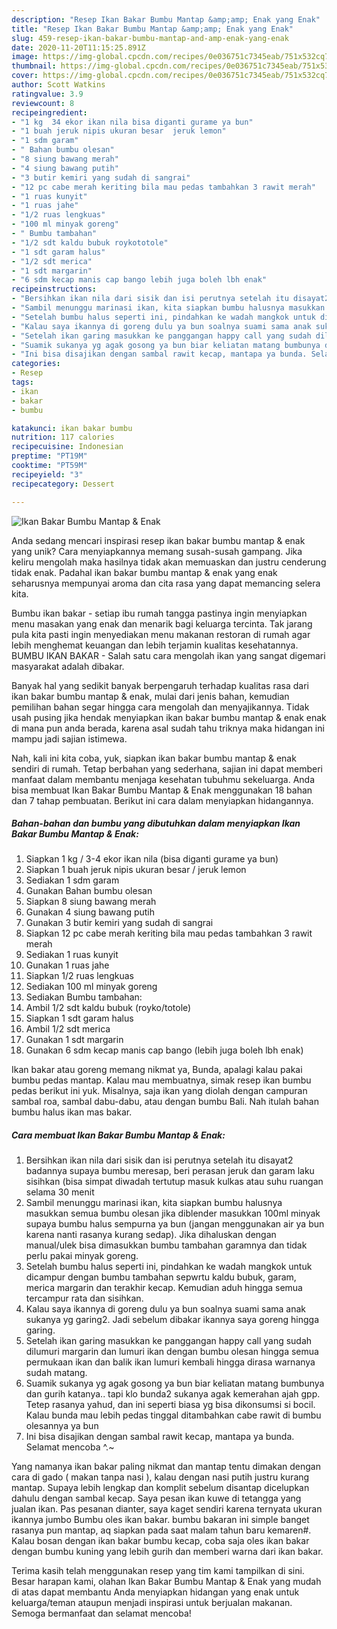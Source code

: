 ```yaml
---
description: "Resep Ikan Bakar Bumbu Mantap &amp;amp; Enak yang Enak"
title: "Resep Ikan Bakar Bumbu Mantap &amp;amp; Enak yang Enak"
slug: 459-resep-ikan-bakar-bumbu-mantap-and-amp-enak-yang-enak
date: 2020-11-20T11:15:25.891Z
image: https://img-global.cpcdn.com/recipes/0e036751c7345eab/751x532cq70/ikan-bakar-bumbu-mantap-enak-foto-resep-utama.jpg
thumbnail: https://img-global.cpcdn.com/recipes/0e036751c7345eab/751x532cq70/ikan-bakar-bumbu-mantap-enak-foto-resep-utama.jpg
cover: https://img-global.cpcdn.com/recipes/0e036751c7345eab/751x532cq70/ikan-bakar-bumbu-mantap-enak-foto-resep-utama.jpg
author: Scott Watkins
ratingvalue: 3.9
reviewcount: 8
recipeingredient:
- "1 kg  34 ekor ikan nila bisa diganti gurame ya bun"
- "1 buah jeruk nipis ukuran besar  jeruk lemon"
- "1 sdm garam"
- " Bahan bumbu olesan"
- "8 siung bawang merah"
- "4 siung bawang putih"
- "3 butir kemiri yang sudah di sangrai"
- "12 pc cabe merah keriting bila mau pedas tambahkan 3 rawit merah"
- "1 ruas kunyit"
- "1 ruas jahe"
- "1/2 ruas lengkuas"
- "100 ml minyak goreng"
- " Bumbu tambahan"
- "1/2 sdt kaldu bubuk roykototole"
- "1 sdt garam halus"
- "1/2 sdt merica"
- "1 sdt margarin"
- "6 sdm kecap manis cap bango lebih juga boleh lbh enak"
recipeinstructions:
- "Bersihkan ikan nila dari sisik dan isi perutnya setelah itu disayat2 badannya supaya bumbu meresap, beri perasan jeruk dan garam laku sisihkan (bisa simpat diwadah tertutup masuk kulkas atau suhu ruangan selama 30 menit"
- "Sambil menunggu marinasi ikan, kita siapkan bumbu halusnya masukkan semua bumbu olesan jika diblender masukkan 100ml minyak supaya bumbu halus sempurna ya bun (jangan menggunakan air ya bun karena nanti rasanya kurang sedap). Jika dihaluskan dengan manual/ulek bisa dimasukkan bumbu tambahan garamnya dan tidak perlu pakai minyak goreng."
- "Setelah bumbu halus seperti ini, pindahkan ke wadah mangkok untuk dicampur dengan bumbu tambahan sepwrtu kaldu bubuk, garam, merica margarin dan terakhir kecap. Kemudian aduh hingga semua tercampur rata dan sisihkan."
- "Kalau saya ikannya di goreng dulu ya bun soalnya suami sama anak sukanya yg garing2. Jadi sebelum dibakar ikannya saya goreng hingga garing."
- "Setelah ikan garing masukkan ke panggangan happy call yang sudah dilumuri margarin dan lumuri ikan dengan bumbu olesan hingga semua permukaan ikan dan balik ikan lumuri kembali hingga dirasa warnanya sudah matang."
- "Suamik sukanya yg agak gosong ya bun biar keliatan matang bumbunya dan gurih katanya.. tapi klo bunda2 sukanya agak kemerahan ajah gpp. Tetep rasanya yahud, dan ini seperti biasa yg bisa dikonsumsi si bocil. Kalau bunda mau lebih pedas tinggal ditambahkan cabe rawit di bumbu olesannya ya bun"
- "Ini bisa disajikan dengan sambal rawit kecap, mantapa ya bunda. Selamat mencoba ^.~"
categories:
- Resep
tags:
- ikan
- bakar
- bumbu

katakunci: ikan bakar bumbu 
nutrition: 117 calories
recipecuisine: Indonesian
preptime: "PT19M"
cooktime: "PT59M"
recipeyield: "3"
recipecategory: Dessert

---
```



![Ikan Bakar Bumbu Mantap &amp; Enak](https://img-global.cpcdn.com/recipes/0e036751c7345eab/751x532cq70/ikan-bakar-bumbu-mantap-enak-foto-resep-utama.jpg)

Anda sedang mencari inspirasi resep ikan bakar bumbu mantap &amp; enak yang unik? Cara menyiapkannya memang susah-susah gampang. Jika keliru mengolah maka hasilnya tidak akan memuaskan dan justru cenderung tidak enak. Padahal ikan bakar bumbu mantap &amp; enak yang enak seharusnya mempunyai aroma dan cita rasa yang dapat memancing selera kita.

Bumbu ikan bakar - setiap ibu rumah tangga pastinya ingin menyiapkan menu masakan yang enak dan menarik bagi keluarga tercinta. Tak jarang pula kita pasti ingin menyediakan menu makanan restoran di rumah agar lebih menghemat keuangan dan lebih terjamin kualitas kesehatannya. BUMBU IKAN BAKAR - Salah satu cara mengolah ikan yang sangat digemari masyarakat adalah dibakar.

Banyak hal yang sedikit banyak berpengaruh terhadap kualitas rasa dari ikan bakar bumbu mantap &amp; enak, mulai dari jenis bahan, kemudian pemilihan bahan segar hingga cara mengolah dan menyajikannya. Tidak usah pusing jika hendak menyiapkan ikan bakar bumbu mantap &amp; enak enak di mana pun anda berada, karena asal sudah tahu triknya maka hidangan ini mampu jadi sajian istimewa.


Nah, kali ini kita coba, yuk, siapkan ikan bakar bumbu mantap &amp; enak sendiri di rumah. Tetap berbahan yang sederhana, sajian ini dapat memberi manfaat dalam membantu menjaga kesehatan tubuhmu sekeluarga. Anda bisa membuat Ikan Bakar Bumbu Mantap &amp; Enak menggunakan 18 bahan dan 7 tahap pembuatan. Berikut ini cara dalam menyiapkan hidangannya.

<!--inarticleads1-->

##### Bahan-bahan dan bumbu yang dibutuhkan dalam menyiapkan Ikan Bakar Bumbu Mantap &amp; Enak:

1. Siapkan 1 kg / 3-4 ekor ikan nila (bisa diganti gurame ya bun)
1. Siapkan 1 buah jeruk nipis ukuran besar / jeruk lemon
1. Sediakan 1 sdm garam
1. Gunakan  Bahan bumbu olesan
1. Siapkan 8 siung bawang merah
1. Gunakan 4 siung bawang putih
1. Gunakan 3 butir kemiri yang sudah di sangrai
1. Siapkan 12 pc cabe merah keriting bila mau pedas tambahkan 3 rawit merah
1. Sediakan 1 ruas kunyit
1. Gunakan 1 ruas jahe
1. Siapkan 1/2 ruas lengkuas
1. Sediakan 100 ml minyak goreng
1. Sediakan  Bumbu tambahan:
1. Ambil 1/2 sdt kaldu bubuk (royko/totole)
1. Siapkan 1 sdt garam halus
1. Ambil 1/2 sdt merica
1. Gunakan 1 sdt margarin
1. Gunakan 6 sdm kecap manis cap bango (lebih juga boleh lbh enak)


Ikan bakar atau goreng memang nikmat ya, Bunda, apalagi kalau pakai bumbu pedas mantap. Kalau mau membuatnya, simak resep ikan bumbu pedas berikut ini yuk. Misalnya, saja ikan yang diolah dengan campuran sambal roa, sambal dabu-dabu, atau dengan bumbu Bali. Nah itulah bahan bumbu halus ikan mas bakar. 

<!--inarticleads2-->

##### Cara membuat Ikan Bakar Bumbu Mantap &amp; Enak:

1. Bersihkan ikan nila dari sisik dan isi perutnya setelah itu disayat2 badannya supaya bumbu meresap, beri perasan jeruk dan garam laku sisihkan (bisa simpat diwadah tertutup masuk kulkas atau suhu ruangan selama 30 menit
1. Sambil menunggu marinasi ikan, kita siapkan bumbu halusnya masukkan semua bumbu olesan jika diblender masukkan 100ml minyak supaya bumbu halus sempurna ya bun (jangan menggunakan air ya bun karena nanti rasanya kurang sedap). Jika dihaluskan dengan manual/ulek bisa dimasukkan bumbu tambahan garamnya dan tidak perlu pakai minyak goreng.
1. Setelah bumbu halus seperti ini, pindahkan ke wadah mangkok untuk dicampur dengan bumbu tambahan sepwrtu kaldu bubuk, garam, merica margarin dan terakhir kecap. Kemudian aduh hingga semua tercampur rata dan sisihkan.
1. Kalau saya ikannya di goreng dulu ya bun soalnya suami sama anak sukanya yg garing2. Jadi sebelum dibakar ikannya saya goreng hingga garing.
1. Setelah ikan garing masukkan ke panggangan happy call yang sudah dilumuri margarin dan lumuri ikan dengan bumbu olesan hingga semua permukaan ikan dan balik ikan lumuri kembali hingga dirasa warnanya sudah matang.
1. Suamik sukanya yg agak gosong ya bun biar keliatan matang bumbunya dan gurih katanya.. tapi klo bunda2 sukanya agak kemerahan ajah gpp. Tetep rasanya yahud, dan ini seperti biasa yg bisa dikonsumsi si bocil. Kalau bunda mau lebih pedas tinggal ditambahkan cabe rawit di bumbu olesannya ya bun
1. Ini bisa disajikan dengan sambal rawit kecap, mantapa ya bunda. Selamat mencoba ^.~


Yang namanya ikan bakar paling nikmat dan mantap tentu dimakan dengan cara di gado ( makan tanpa nasi ), kalau dengan nasi putih justru kurang mantap. Supaya lebih lengkap dan komplit sebelum disantap dicelupkan dahulu dengan sambal kecap. Saya pesan ikan kuwe di tetangga yang jualan ikan. Pas pesanan dianter, saya kaget sendiri karena ternyata ukuran ikannya jumbo Bumbu oles ikan bakar. bumbu bakaran ini simple banget rasanya pun mantap, aq siapkan pada saat malam tahun baru kemaren#. Kalau bosan dengan ikan bakar bumbu kecap, coba saja oles ikan bakar dengan bumbu kuning yang lebih gurih dan memberi warna dari ikan bakar. 

Terima kasih telah menggunakan resep yang tim kami tampilkan di sini. Besar harapan kami, olahan Ikan Bakar Bumbu Mantap &amp; Enak yang mudah di atas dapat membantu Anda menyiapkan hidangan yang enak untuk keluarga/teman ataupun menjadi inspirasi untuk berjualan makanan. Semoga bermanfaat dan selamat mencoba!
